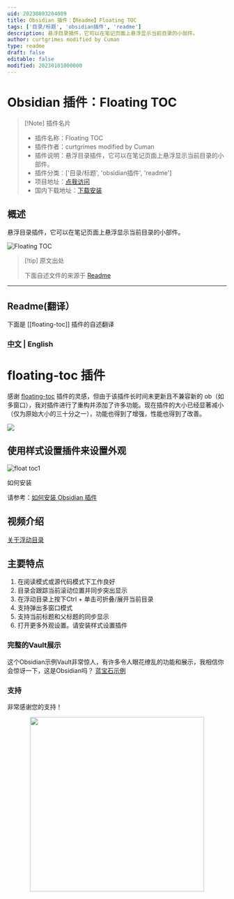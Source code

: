 ```yaml
---
uid: 20230803204009
title: Obsidian 插件：【Readme】Floating TOC
tags: ['目录/标题', 'obsidian插件', 'readme']
description: 悬浮目录插件，它可以在笔记页面上悬浮显示当前目录的小部件。
author: curtgrimes modified by Cuman
type: readme
draft: false
editable: false
modified: 20230101000000
---
```


# Obsidian 插件：Floating TOC

> [!Note] 插件名片
> - 插件名称：Floating TOC
> - 插件作者：curtgrimes modified by Cuman
> - 插件说明：悬浮目录插件，它可以在笔记页面上悬浮显示当前目录的小部件。
> - 插件分类：['目录/标题', 'obsidian插件', 'readme']
> - 项目地址：[点我访问](https://github.com/cumany/obsidian-floating-toc-plugin)
> - 国内下载地址：[下载安装](https://pkmer.cn/products/plugin/pluginMarket/?floating-toc)

## 概述

悬浮目录插件，它可以在笔记页面上悬浮显示当前目录的小部件。

![Floating TOC](https://cdn.pkmer.cn/covers/floating-toc.png!pkmer)

> [!tip] 原文出处
> 
>下面自述文件的来源于 [Readme](https://ghproxy.net/https://raw.githubusercontent.com/PKM-er/obsidian-floating-toc-plugin/master/README.md)
> 

---

## Readme(翻译）

下面是 [[floating-toc]] 插件的自述翻译


### [中文](./README-zh_cn.md) | English

# floating-toc 插件

感谢 [floating-toc](https://github.com/curtgrimes/obsidian-floating-toc-plugin) 插件的灵感，但由于该插件长时间未更新且不兼容新的 ob（如多窗口），我对插件进行了重构并添加了许多功能。现在插件的大小已经显著减小（仅为原始大小的三十分之一），功能也得到了增强，性能也得到了改善。

![](https://ghproxy.com/https://raw.githubusercontent.com/cumany/cumany/main/pic/202209171712621.gif)

## 使用样式设置插件来设置外观
![float toc1](https://user-images.githubusercontent.com/42957010/195370659-d77a7c31-1711-42b3-80fc-3b9a06eb9b0c.gif)

如何安装

请参考：[如何安装 Obsidian 插件](https://forum.obsidian.md/t/plugins-mini-faq/7737)

## 视频介绍

[关于浮动目录](https://www.bilibili.com/video/BV1Ze4y1C7Yw/)

## 主要特点

1. 在阅读模式或源代码模式下工作良好
2. 目录会跟踪当前滚动位置并同步突出显示
3. 在浮动目录上按下Ctrl + 单击可折叠/展开当前目录
4. 支持弹出多窗口模式
5. 支持当前标题和父标题的同步显示
6. 打开更多外观设置。请安装样式设置插件

### 完整的Vault展示

这个Obsidian示例Vault非常惊人，有许多令人眼花缭乱的功能和展示，我相信你会惊讶一下，这是Obsidian吗？
[蓝宝石示例](https://github.com/cumany/Blue-topaz-examples)

### 支持

非常感谢您的支持！

<div align="center">
<img src="https://ghproxy.com/https://raw.githubusercontent.com/cumany/cumany/main/pic/202209192228895.png" width="400px">
</div>


<div align="center">
</div>



